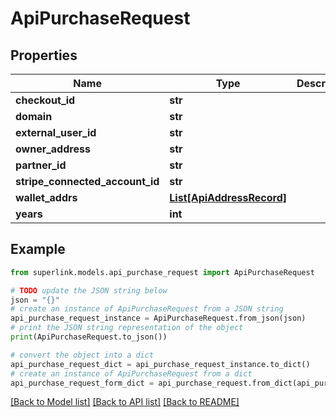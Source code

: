# ApiPurchaseRequest


## Properties

Name | Type | Description | Notes
------------ | ------------- | ------------- | -------------
**checkout_id** | **str** |  | [optional] 
**domain** | **str** |  | [optional] 
**external_user_id** | **str** |  | [optional] 
**owner_address** | **str** |  | [optional] 
**partner_id** | **str** |  | [optional] 
**stripe_connected_account_id** | **str** |  | [optional] 
**wallet_addrs** | [**List[ApiAddressRecord]**](ApiAddressRecord.md) |  | [optional] 
**years** | **int** |  | [optional] 

## Example

```python
from superlink.models.api_purchase_request import ApiPurchaseRequest

# TODO update the JSON string below
json = "{}"
# create an instance of ApiPurchaseRequest from a JSON string
api_purchase_request_instance = ApiPurchaseRequest.from_json(json)
# print the JSON string representation of the object
print(ApiPurchaseRequest.to_json())

# convert the object into a dict
api_purchase_request_dict = api_purchase_request_instance.to_dict()
# create an instance of ApiPurchaseRequest from a dict
api_purchase_request_form_dict = api_purchase_request.from_dict(api_purchase_request_dict)
```
[[Back to Model list]](../README.md#documentation-for-models) [[Back to API list]](../README.md#documentation-for-api-endpoints) [[Back to README]](../README.md)


